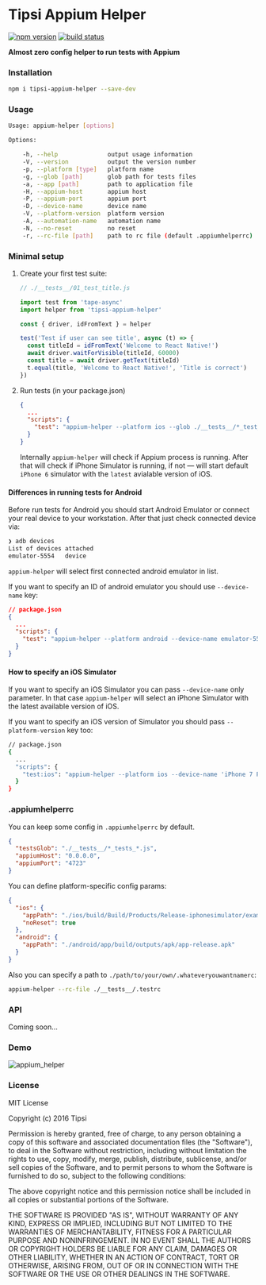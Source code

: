 # Tipsi Appium Helper

[![npm version](https://img.shields.io/npm/v/tipsi-appium-helper.svg?style=flat-square)](https://www.npmjs.com/package/tipsi-appium-helper)
[![build status](https://img.shields.io/travis/tipsi/tipsi-appium-helper/master.svg?style=flat-square)](https://travis-ci.org/tipsi/tipsi-appium-helper)

**Almost zero config helper to run tests with Appium**

### Installation

```sh
npm i tipsi-appium-helper --save-dev
```

### Usage

```sh
Usage: appium-helper [options]

Options:

    -h, --help              output usage information
    -V, --version           output the version number
    -p, --platform [type]   platform name
    -g, --glob [path]       glob path for tests files
    -a, --app [path]        path to application file
    -H, --appium-host       appium host
    -P, --appium-port       appium port
    -D, --device-name       device name
    -V, --platform-version  platform version
    -A, --automation-name   automation name
    -N, --no-reset          no reset
    -r, --rc-file [path]    path to rc file (default .appiumhelperrc)
```

### Minimal setup

1. Create your first test suite:

   ```javascript
   // ./__tests__/01_test_title.js

   import test from 'tape-async'
   import helper from 'tipsi-appium-helper'

   const { driver, idFromText } = helper

   test('Test if user can see title', async (t) => {
     const titleId = idFromText('Welcome to React Native!')
     await driver.waitForVisible(titleId, 60000)
     const title = await driver.getText(titleId)
     t.equal(title, 'Welcome to React Native!', 'Title is correct')
   })
   ```

2. Run tests (in your package.json)

   ```json
   {
     ...
     "scripts": {
       "test": "appium-helper --platform ios --glob ./__tests__/*_test_*.js --app ./example.app"
     }
   }
   ```

   Internally `appium-helper` will check if Appium process is running. After that will check if iPhone Simulator is running, if not — will start default `iPhone 6` simulator with the `latest` avialable version of iOS.

#### Differences in running tests for Android

Before run tests for Android you should start Android Emulator or connect your real device to your workstation. After that just check connected device via:

```sh
❯ adb devices
List of devices attached
emulator-5554	device
```

`appium-helper` will select first connected android emulator in list.

If you want to specify an ID of android emulator you should use `--device-name` key:

```json
// package.json
{
  ...
  "scripts": {
    "test": "appium-helper --platform android --device-name emulator-5554"
  }
}
```

#### How to specify an iOS Simulator

If you want to specify an iOS Simulator you can pass `--device-name` only parameter. In that case `appium-helper` will select an iPhone Simulator with the latest available version of iOS.

If you want to specify an iOS version of Simulator you should pass `--platform-version` key too:

```sh
// package.json
{
  ...
  "scripts": {
    "test:ios": "appium-helper --platform ios --device-name 'iPhone 7 Plus' --platform-version '10.1'"
  }
}
```

### .appiumhelperrc

You can keep some config in `.appiumhelperrc` by default. 

```json
{
  "testsGlob": "./__tests__/*_tests_*.js",
  "appiumHost": "0.0.0.0",
  "appiumPort": "4723"
}
```

You can define platform-specific config params:

```json
{
  "ios": {
    "appPath": "./ios/build/Build/Products/Release-iphonesimulator/example.app",
    "noReset": true
  },
  "android": {
    "appPath": "./android/app/build/outputs/apk/app-release.apk"
  }
}
```

Also you can specify a path to `./path/to/your/own/.whateveryouwantnamerc`:

```sh
appium-helper --rc-file ./__tests__/.testrc
```

### API

Coming soon…

### Demo

![appium_helper](https://cloud.githubusercontent.com/assets/1788245/21549249/fe10587c-ce01-11e6-8327-42e467efb65d.gif)

### License

MIT License

Copyright (c) 2016 Tipsi

Permission is hereby granted, free of charge, to any person obtaining a copy of this software and associated documentation files (the "Software"), to deal in the Software without restriction, including without limitation the rights to use, copy, modify, merge, publish, distribute, sublicense, and/or sell copies of the Software, and to permit persons to whom the Software is furnished to do so, subject to the following conditions:

The above copyright notice and this permission notice shall be included in all copies or substantial portions of the Software.

THE SOFTWARE IS PROVIDED "AS IS", WITHOUT WARRANTY OF ANY KIND, EXPRESS OR IMPLIED, INCLUDING BUT NOT LIMITED TO THE WARRANTIES OF MERCHANTABILITY, FITNESS FOR A PARTICULAR PURPOSE AND NONINFRINGEMENT. IN NO EVENT SHALL THE AUTHORS OR COPYRIGHT HOLDERS BE LIABLE FOR ANY CLAIM, DAMAGES OR OTHER LIABILITY, WHETHER IN AN ACTION OF CONTRACT, TORT OR OTHERWISE, ARISING FROM, OUT OF OR IN CONNECTION WITH THE SOFTWARE OR THE USE OR OTHER DEALINGS IN THE SOFTWARE.